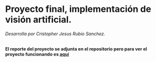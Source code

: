 # Proyecto final, implementación de visión artificial.
###### Desarrolla por Cristopher Jesus Rubio Sanchez.
#### El reporte del proyecto se adjunta en el repositorio pero para ver el proyecto funcionando es [aquí](https://drive.google.com/file/d/13a438TADaaIPInXm6Q8BrOt0mIiW_xVw/view?usp=sharing)
